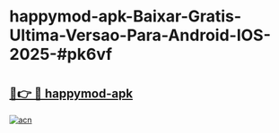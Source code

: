 # happymod-apk-Baixar-Gratis-Ultima-Versao-Para-Android-IOS-2025-#pk6vf

# <h2><a href="https://ainizakaria.my?title=happymod-apk&ref=24M">🔗👉 🔴 happymod-apk</a></h2>

[![acn](https://github.com/user-attachments/assets/0f9c940e-d8b0-45ae-aac7-cd30a18b3e1c)](https://ainizakaria.my?title=happymod-apk&ref=24M)

